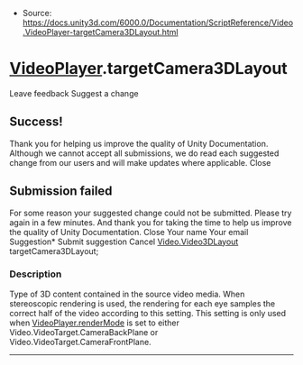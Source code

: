 * Source: https://docs.unity3d.com/6000.0/Documentation/ScriptReference/Video.VideoPlayer-targetCamera3DLayout.html

#  [VideoPlayer](https://docs.unity3d.com/6000.0/Documentation/ScriptReference/Video.VideoPlayer.html).targetCamera3DLayout
Leave feedback
Suggest a change
## Success!
Thank you for helping us improve the quality of Unity Documentation. Although we cannot accept all submissions, we do read each suggested change from our users and will make updates where applicable.
Close
## Submission failed
For some reason your suggested change could not be submitted. Please <a>try again</a> in a few minutes. And thank you for taking the time to help us improve the quality of Unity Documentation.
Close
Your name Your email Suggestion* Submit suggestion
Cancel
[Video.Video3DLayout](https://docs.unity3d.com/6000.0/Documentation/ScriptReference/Video.Video3DLayout.html) targetCamera3DLayout; 
### Description
Type of 3D content contained in the source video media.
When stereoscopic rendering is used, the rendering for each eye samples the correct half of the video according to this setting. This setting is only used when [VideoPlayer.renderMode](https://docs.unity3d.com/6000.0/Documentation/ScriptReference/Video.VideoPlayer-renderMode.html) is set to either Video.VideoTarget.CameraBackPlane or Video.VideoTarget.CameraFrontPlane.
* * *
